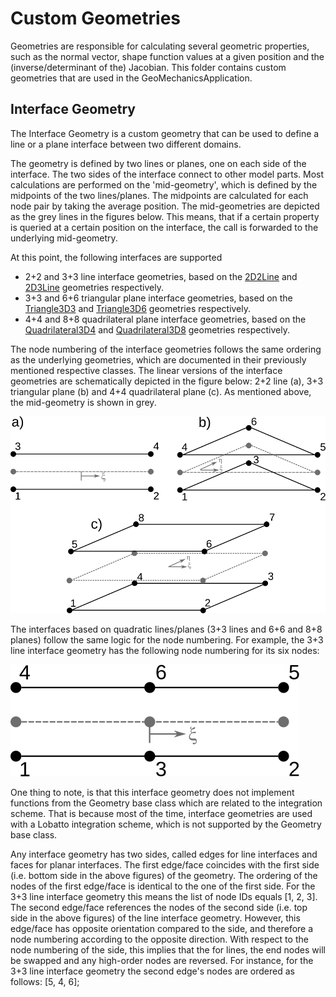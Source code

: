 # Custom Geometries
Geometries are responsible for calculating several geometric properties, such as the normal vector, shape function values at a given position and the (inverse/determinant of the) Jacobian. This folder contains custom geometries that are used in the GeoMechanicsApplication.

## Interface Geometry
The Interface Geometry is a custom geometry that can be used to define a line or a plane interface between two different domains. 

The geometry is defined by two lines or planes, one on each side of the interface. The two sides of the interface connect to other model parts. Most calculations are performed on the 'mid-geometry', which is defined by the midpoints of the two lines/planes. The midpoints are calculated for each node pair by taking the average position. The mid-geometries are depicted as the grey lines in the figures below. This means, that if a certain property is queried at a certain position on the interface, the call is forwarded to the underlying mid-geometry.

At this point, the following interfaces are supported
- 2+2 and 3+3 line interface geometries, based on the [2D2Line](../../../kratos/geometries/line_2d_2.h) and [2D3Line](../../../kratos/geometries/line_2d_3.h) geometries respectively.
- 3+3 and 6+6 triangular plane interface geometries, based on the [Triangle3D3](../../../kratos/geometries/triangle_3d_3.h) and [Triangle3D6](../../../kratos/geometries/triangle_3d_6.h) geometries respectively.
- 4+4 and 8+8 quadrilateral plane interface geometries, based on the [Quadrilateral3D4](../../../kratos/geometries/quadrilateral_3d_4.h) and [Quadrilateral3D8](../../../kratos/geometries/quadrilateral_3d_8.h) geometries respectively.

The node numbering of the interface geometries follows the same ordering as the underlying geometries, which are documented in their previously mentioned respective classes. The linear versions of the interface geometries are schematically depicted in the figure below: 2+2 line (a), 3+3 triangular plane (b) and 4+4 quadrilateral plane (c). As mentioned above, the mid-geometry is shown in grey.

![LinearInterfaceGeometries](LinearInterfaceGeometries.svg)

The interfaces based on quadratic lines/planes (3+3 lines and 6+6 and 8+8 planes) follow the same logic for the node numbering. 
For example, the 3+3 line interface geometry has the following node numbering for its six nodes:

![3Plus3NodedGeometry](3Plus3NodedLineGeometry.svg)

One thing to note, is that this interface geometry does not implement functions from the Geometry base class which are related to the integration scheme. That is because most of the time, interface geometries are used with a Lobatto integration scheme, which is not supported by the Geometry base class.

Any interface geometry has two sides, called edges for line interfaces and faces for planar interfaces. The first edge/face coincides with the first side (i.e. bottom side in the above figures) of the geometry. The ordering of the nodes of the first edge/face is identical to the one of the first side. For the 3+3 line interface geometry this means the list of node IDs equals [1, 2, 3]. The second edge/face references the nodes of the second side (i.e. top side in the above figures) of the line interface geometry. However, this edge/face has opposite orientation compared to the side, and therefore a node numbering according to the opposite direction. With respect to the node numbering of the side, this implies that the for lines, the end nodes will be swapped and any high-order nodes are reversed. For instance, for the 3+3 line interface geometry the second edge's nodes are ordered as follows: [5, 4, 6];